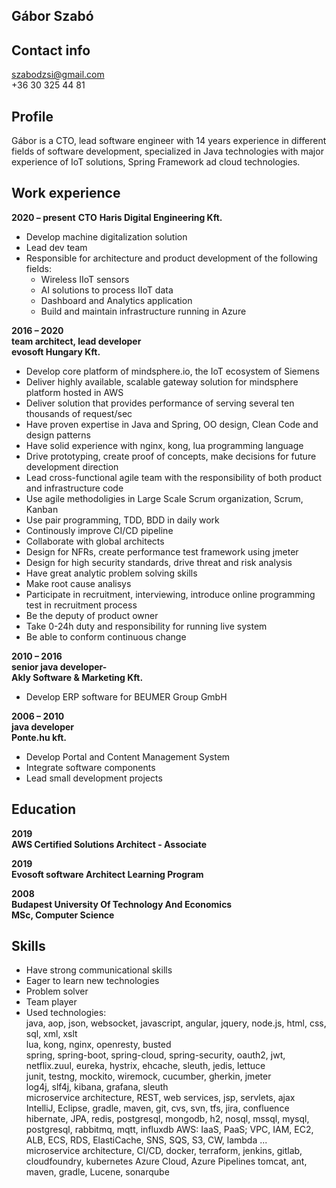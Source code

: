 ## Gábor Szabó
## Contact info
szabodzsi@gmail.com  
+36 30 325 44 81  

## Profile  
Gábor is a CTO, lead software engineer with 14 years experience in different fields of software development, specialized in Java technologies with major experience of IoT solutions, Spring Framework ad cloud technologies.  

## Work experience
**2020 – present**
**CTO**
**Haris Digital Engineering Kft.**
* Develop machine digitalization solution
* Lead dev team
* Responsible for architecture and product development of the following fields:
  * Wireless IIoT sensors
  * AI solutions to process IIoT data
  * Dashboard and Analytics application
  * Build and maintain infrastructure running in Azure

**2016 – 2020**  
**team architect, lead developer**  
**evosoft Hungary Kft.**  
* Develop core platform of mindsphere.io, the IoT ecosystem of Siemens
* Deliver highly available, scalable gateway solution for mindsphere platform hosted in AWS
* Deliver solution that provides performance of serving several ten thousands of request/sec
* Have proven expertise in Java and Spring, OO design, Clean Code and design patterns
* Have solid experience with nginx, kong, lua programming language
* Drive prototyping, create proof of concepts, make decisions for future development direction
* Lead cross-functional agile team with the responsibility of both product and infrastructure code
* Use agile methodoligies in Large Scale Scrum organization, Scrum, Kanban
* Use pair programming, TDD, BDD in daily work
* Continously improve CI/CD pipeline
* Collaborate with global architects
* Design for NFRs, create performance test framework using jmeter
* Design for high security standards, drive threat and risk analysis
* Have great analytic problem solving skills
* Make root cause analisys
* Participate in recruitment, interviewing, introduce online programming test in recruitment process
* Be the deputy of product owner
* Take 0-24h duty and responsibility for running live system
* Be able to conform continuous change

**2010 – 2016**  
**senior java developer-**  
**Akly Software & Marketing Kft.**  
* Develop ERP software for BEUMER Group GmbH

**2006 – 2010**  
**java developer**  
**Ponte.hu kft.**  
* Develop Portal and Content Management System 
* Integrate software components
* Lead small development projects

## Education
**2019**  
**AWS Certified Solutions Architect - Associate**  

**2019**  
**Evosoft software Architect Learning Program**  

**2008**  
**Budapest University Of Technology And Economics**  
**MSc, Computer Science**  

## Skills
* Have strong communicational skills
* Eager to learn new technologies
* Problem solver
* Team player
* Used technologies:  
java, aop, json, websocket, javascript, angular, jquery, node.js, html, css, sql, xml, xslt  
lua, kong, nginx, openresty, busted  
spring, spring-boot, spring-cloud, spring-security, oauth2, jwt, netflix.zuul, eureka, hystrix, ehcache, sleuth, jedis, lettuce  
junit, testng, mockito, wiremock, cucumber, gherkin, jmeter  
log4j, slf4j, kibana, grafana, sleuth  
microservice architecture, REST, web services, jsp, servlets, ajax  
IntelliJ, Eclipse, gradle, maven, git, cvs, svn, tfs, jira, confluence  
hibernate, JPA, redis, postgresql, mongodb, h2, nosql, mssql, mysql, postgresql, rabbitmq, mqtt, influxdb
AWS: IaaS, PaaS; VPC, IAM, EC2, ALB, ECS, RDS, ElastiCache, SNS, SQS, S3, CW, lambda ...  
microservice architecture, CI/CD, docker, terraform, jenkins, gitlab, cloudfoundry, kubernetes
Azure Cloud, Azure Pipelines
tomcat, ant, maven, gradle, Lucene, sonarqube  
